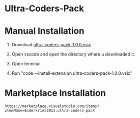 # Ultra-Coders-Pack

 # Manual Installation
   1. Download [ultra-coders-pack-1.0.0.vsix](https://github.com/Enderkries2011/Ultra-Coders-Pack/releases/download/v1.0.0/ultra-coders-pack-1.0.0.vsix)
    
   2. Open vscode and open the directory where u downloaded it.
    
   3. Open terminal
   4. Run "code --install-extension ultra-coders-pack-1.0.0.vsix"

# Marketplace Installation
    https://marketplace.visualstudio.com/items?itemName=Enderkries2011.ultra-coders-pack
